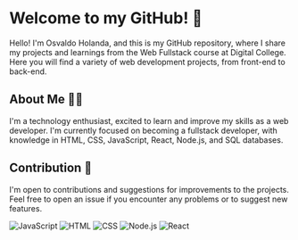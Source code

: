 # Welcome to my GitHub! 👋

Hello! I'm Osvaldo Holanda, and this is my GitHub repository, where I share my projects and learnings from the Web Fullstack course at Digital College. Here you will find a variety of web development projects, from front-end to back-end.

## About Me 🧑‍💻

I'm a technology enthusiast, excited to learn and improve my skills as a web developer. I'm currently focused on becoming a fullstack developer, with knowledge in HTML, CSS, JavaScript, React, Node.js, and SQL databases.

## Contribution 🤝

I'm open to contributions and suggestions for improvements to the projects. Feel free to open an issue if you encounter any problems or to suggest new features.

![JavaScript](https://img.icons8.com/color/96/000000/javascript.png)  ![HTML](https://img.icons8.com/color/96/000000/html-5.png) ![CSS](https://img.icons8.com/color/96/000000/css3.png) 
![Node.js](https://img.icons8.com/color/96/000000/nodejs.png)
![React](https://img.icons8.com/color/96/000000/react-native.png)




<!--
**osvaldolimah/osvaldolimah** is a ✨ _special_ ✨ repository because its `README.md` (this file) appears on your GitHub profile.

Here are some ideas to get you started:

- 🔭 I’m currently working on ...
- 🌱 I’m currently learning ...
- 👯 I’m looking to collaborate on ...
- 🤔 I’m looking for help with ...
- 💬 Ask me about ...
- 📫 How to reach me: ...
- 😄 Pronouns: ...
- ⚡ Fun fact: ...
-->
